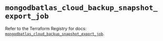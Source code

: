 # `mongodbatlas_cloud_backup_snapshot_export_job`

Refer to the Terraform Registry for docs: [`mongodbatlas_cloud_backup_snapshot_export_job`](https://registry.terraform.io/providers/mongodb/mongodbatlas/1.21.4/docs/resources/cloud_backup_snapshot_export_job).
